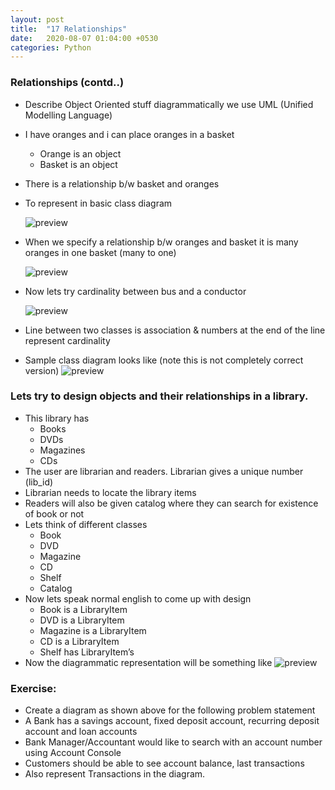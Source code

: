 ```yaml
---
layout: post
title:  "17 Relationships"
date:   2020-08-07 01:04:00 +0530
categories: Python
---
```

### Relationships (contd..)
* Describe Object Oriented stuff diagrammatically we use UML (Unified Modelling Language)
* I have oranges and i can place oranges in a basket
  * Orange is an object
  * Basket is an object
* There is a relationship b/w basket and oranges
* To represent in basic class diagram

  ![preview](../../../../assets/python53.png)

* When we specify a relationship b/w oranges and basket it is many oranges in one basket (many to one)
  
  ![preview](../../../../assets/python54.png)

* Now lets try cardinality between bus and a conductor

  ![preview](../../../../assets/python55.png)

* Line between two classes is association & numbers at the end of the line represent cardinality
* Sample class diagram looks like (note this is not completely correct version)
  ![preview](../../../../assets/python56.png)

### Lets try to design objects and their relationships in a library.
* This library has
  * Books
  * DVDs
  * Magazines
  * CDs
* The user are librarian and readers. Librarian gives a unique number (lib_id)
* Librarian needs to locate the library items
* Readers will also be given catalog where they can search for existence of book or not
* Lets think of different classes
  * Book
  * DVD
  * Magazine
  * CD
  * Shelf
  * Catalog
* Now lets speak normal english to come up with design
  * Book is a LibraryItem
  * DVD is a LibraryItem
  * Magazine is a LibraryItem
  * CD is a LibraryItem
  * Shelf has LibraryItem’s
* Now the diagrammatic representation will be something like
![preview](../../../../assets/python57.png)

### Exercise:
* Create a diagram as shown above for the following problem statement
* A Bank has a savings account, fixed deposit account, recurring deposit account and loan accounts
* Bank Manager/Accountant would like to search with an account number using Account Console
* Customers should be able to see account balance, last transactions
* Also represent Transactions in the diagram.